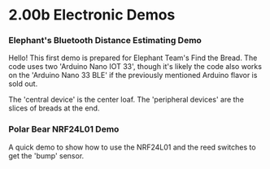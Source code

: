 # 2.00b Electronic Demos
### Elephant's Bluetooth Distance Estimating Demo

Hello! This first demo is prepared for Elephant Team's Find the Bread. The code uses two 'Arduino Nano IOT 33', though it's likely the code also works on the 'Arduino Nano 33 BLE' if the previously mentioned Arduino flavor is sold out.

The 'central device' is the center loaf. The 'peripheral devices' are the slices of breads at the end.

### Polar Bear NRF24L01 Demo

A quick demo to show how to use the NRF24L01 and the reed switches to get the 'bump' sensor.
